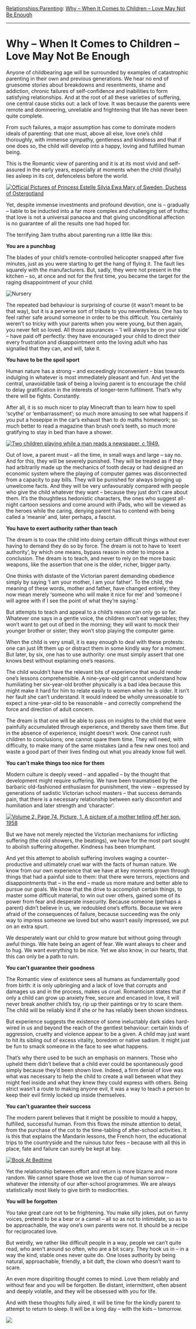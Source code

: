 [Relationships:](https://www.theschooloflife.com/thebookoflife/category/relationships/)[Parenting](https://www.theschooloflife.com/thebookoflife/category/relationships/parenting/): [Why – When It Comes to Children – Love May Not Be Enough](https://www.theschooloflife.com/thebookoflife/why-when-it-comes-to-children-love-may-not-be-enough/)

* * *

# Why – When It Comes to Children – Love May Not Be Enough

Anyone of childbearing age will be surrounded by examples of catastrophic parenting in their own and previous generations. We hear no end of gruesome stories about breakdowns and resentments, shame and addiction, chronic failures of self-confidence and inabilities to form satisfying relationships. And at the root of all these varieties of suffering, one central cause sticks out: a lack of love. It was because the parents were remote and domineering, unreliable and frightening that life has never been quite complete.

From such failures, a major assumption has come to dominate modern ideals of parenting: that one must, above all else, love one’s child thoroughly, with immense sympathy, gentleness and kindness and that if one does so, the child will develop into a happy, loving and fulfilled human being.

This is the Romantic view of parenting and it is at its most vivid and self-assured in the early years, especially at moments when the child (finally) lies asleep in its cot, defenceless before the world.

[![Official Pictures of Princess Estelle Silvia Ewa Mary of Sweden, Duchess of Ostergotland](https://www.theschooloflife.com/thebookoflife/wp-content/uploads/2014/09/baby-1.jpg)](http://www.thebookoflife.org/wp-content/uploads/2014/09/baby-1.jpg)

Yet, despite immense investments and profound devotion, one is – gradually – liable to be inducted into a far more complex and challenging set of truths: that love is not a universal panacea and that giving unconditional affection is no guarantee of all the results one had hoped for.

The terrifying 3am truths about parenting run a little like this:

**You are a punchbag**

The blades of your child’s remote-controlled helicopter snapped after five minutes, just as you were starting to get the hang of flying it. The fault lies squarely with the manufacturers. But, sadly, they were not present in the kitchen – so, at once and not for the first time, you became the target for the raging disappointment of your child.

![Nursery](https://www.theschooloflife.com/thebookoflife/wp-content/uploads/2014/09/481684085.jpg)

The repeated bad behaviour is surprising of course (it wasn’t meant to be that way), but it is a perverse sort of tribute to you nevertheless. One has to feel rather safe around someone in order to be this difficult. You certainly weren’t so tricky with your parents when you were young, but then again, you never felt so loved. All those assurances – ‘I will always be on your side’ – have paid off perfectly: they have encouraged your child to direct their every frustration and disappointment onto the loving adult who has signalled that they can, and will, take it.

**You have to be the spoil sport**

Human nature has a strong – and exceedingly inconvenient – bias towards indulging in whatever is most immediately pleasant and fun. And yet the central, unavoidable task of being a loving parent is to encourage the child to delay gratification in the interests of longer-term fulfilment. That’s why there will be fights. Constantly.

After all, it is so much nicer to play Minecraft than to learn how to spell ‘scythe’ or ‘embarrassment’; so much more amusing to see what happens if you put a hosepipe in the car’s exhaust than to do maths homework; so much better to read a magazine than brush one’s teeth, so much more gratifying to stay in bed than have a shower.

[![Two children playing while a man reads a newspaper, c 1949.](https://www.theschooloflife.com/thebookoflife/wp-content/uploads/2014/09/90767435.jpg)](http://www.thebookoflife.org/wp-content/uploads/2014/09/90767435.jpg)

Out of love, a parent must – all the time, in small ways and large – say no. And for this, they will be severely punished. They will be treated as if they had arbitrarily made up the mechanics of tooth decay or had designed an economic system where the playing of computer games was disconnected from a capacity to pay bills. They will be punished for always bringing up unwelcome facts. And they will be very unfavourably compared with people who give the child whatever they want – because they just don’t care about them. It’s the thoughtless hedonistic characters, the ones who suggest all-night cartoon sessions and come around with iPads, who will be viewed as the heroes while the caring, denying parent has to contend with being called a ‘meanie’ and, later perhaps, a fascist.

**You have to exert authority rather than teach**

The dream is to coax the child into doing certain difficult things without ever having to demand they do so by force. The dream is not to have to ‘exert authority’, by which one means, bypass reason in order to impose a conclusion. The dream is to teach, and never to rely on the more basic weapons, like the assertion that one is the older, richer, bigger party.

One thinks with distaste of the Victorian parent demanding obedience simply by saying ‘I am your mother, I am your father’. To the child, the meaning of these words, mother and father, have changed entirely; they now mean merely ‘someone who will make it nice for me’ and ‘someone I will agree with if I see the point of what they’re saying.’

But attempts to teach and appeal to a child’s reason can only go so far. Whatever one says in a gentle voice, the children won’t eat vegetables; they won’t want to get out of bed in the morning; they will want to mock their younger brother or sister; they won’t stop playing the computer game.

When the child is very small, it is easy enough to deal with these protests: one can just lift them up or distract them in some kindly way for a moment. But later, by six, one has to use authority: one must simply assert that one knows best without explaining one’s reasons.

The child wouldn’t have the relevant bits of experience that would render one’s lessons comprehensible. A nine-year-old girl cannot understand how humiliating her six-year-old brother physically is a bad idea because this might make it hard for him to relate easily to women when he is older. It isn’t her fault she can’t understand. It would indeed be wholly unreasonable to expect a nine-year-old to be reasonable – and correctly comprehend the force and direction of adult concern.

The dream is that one will be able to pass on insights to the child that were painfully accumulated through experience, and thereby save them time. But in the absence of experience, insight doesn’t work. One cannot rush children to conclusions; one cannot spare them time. They will need, with difficulty, to make many of the same mistakes (and a few new ones too) and waste a good part of their lives finding out what you already know full well.

**You can’t make things too nice for them**

Modern culture is deeply vexed – and appalled – by the thought that development might require suffering. We have been traumatised by the barbaric old-fashioned enthusiasm for punishment, the view – expressed by generations of sadistic Victorian school masters – that success demands pain, that there is a necessary relationship between early discomfort and humiliation and later strength and ‘character’.

[![Volume 2, Page 74, Picture, 1. A picture of a mother telling off her son. 1958](https://www.theschooloflife.com/thebookoflife/wp-content/uploads/2014/09/78948425-1.jpg)](http://www.thebookoflife.org/wp-content/uploads/2014/09/78948425-1.jpg)

But we have not merely rejected the Victorian mechanisms for inflicting suffering (the cold showers, the beatings), we have for the most part sought to abolish suffering altogether. Kindness has been triumphant.

And yet this attempt to abolish suffering involves waging a counter-productive and ultimately cruel war with the facts of human nature. We know from our own experience that we have at key moments grown through things that had a painful side to them: that there were terrors, rejections and disappointments that – in the end – made us more mature and better able to pursue our goals. We know that the drive to accomplish certain things, to master some difficult material, to win out over others, gained some of its power from fear and desperate insecurity. Because someone (perhaps a parent) didn’t believe in us, we redoubled one’s efforts. Because we were afraid of the consequences of failure, because succeeding was the only way to impress someone we loved but who wasn’t easily impressed, we put on an extra spurt.

We desperately want our child to grow mature but without going through awful things. We hate being an agent of fear. We want always to cheer and to hug. We want everything to be nice. Yet we also know, in our hearts, that this can only be a path to ruin.

**You can’t guarantee their goodness**

The Romantic view of existence sees all humans as fundamentally good from birth: it is only upbringing and a lack of love that corrupts and damages us and in the process, makes us cruel. Romanticism states that if only a child can grow up anxiety free, secure and encased in love, it will never break another child’s toy, rip up their paintings or try to scare them. The child will be reliably kind if she or he has reliably been shown kindness.

But experience suggests the existence of some ineluctably dark sides hard-wired in us and beyond the reach of the gentlest behaviour: certain kinds of aggression, cruelty and violence appear to be a given. A child may just want to hit its sibling out of excess vitality, boredom or native sadism. It might just be fun to smack someone in the face to see what happens.

That’s why there used to be such an emphasis on manners. Those who upheld them didn’t believe that a child ever could be spontaneously good simply because they’d been shown love. Indeed, a firm denial of love was what was necessary to help the child to create a wall between what they might feel inside and what they knew they could express with others. Being strict wasn’t a route to making anyone evil, it was a way to teach a person to keep their evil firmly locked up inside themselves.

**You can’t guarantee their success**

The modern parent believes that it might be possible to mould a happy, fulfilled, successful human. From this flows the minute attention to detail, from the purchase of the cot to the time-tabling of after-school activities. It is this that explains the Mandarin lessons, the French horn, the educational trips to the countryside and the ruinous tutor fees – because with all this in place, fate and failure can surely be kept at bay.

[![Book At Bedtime](https://www.theschooloflife.com/thebookoflife/wp-content/uploads/2014/09/reading1.jpg)](http://www.thebookoflife.org/wp-content/uploads/2014/09/reading1.jpg)

Yet the relationship between effort and return is more bizarre and more random. We cannot spare those we love the cup of human sorrow – whatever the intensity of our after-school programmes. We are always statistically most likely to give birth to mediocrities.

**You will be forgotten**

You take great care not to be frightening. You make silly jokes, put on funny voices, pretend to be a bear or a camel – all so as not to intimidate, so as to be approachable, the way one’s own parents were not. It should be a recipe for reciprocated love.

But weirdly, we rather like difficult people in a way, people we can’t quite read, who aren’t around so often, who are a bit scary. They hook us in – in a way the kind, stable ones never quite do. One loses authority by being natural, approachable, friendly, a bit daft, the clown who doesn’t want to scare.

An even more dispiriting thought comes to mind. Love them reliably and without fear and you will be forgotten. Be distant, intermittent, often absent and deeply volatile, and they will be obsessed with you for life.

And with these thoughts fully aired, it will be time for the kindly parent to attempt to return to sleep. It will be a long day – with the kids – tomorrow.

[![](https://img.youtube.com/vi/DwtBYjKWeDk/0.jpg)](https://www.youtube.com/embed/DwtBYjKWeDk '')
